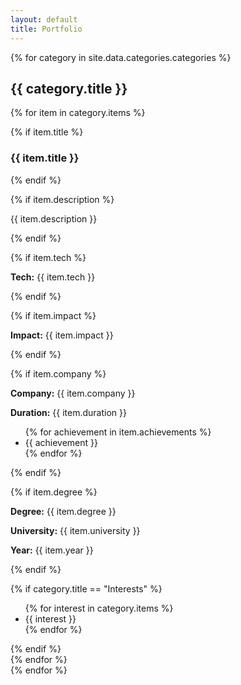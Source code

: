 ```yaml
---
layout: default
title: Portfolio
---
```


{% for category in site.data.categories.categories %}
<section id="{{ category.title | downcase }}">
<div class="category-card" style="border-left-color: {{ category.color }};">
<h2>{{ category.title }}</h2>

{% for item in category.items %}
<div class="tile">
{% if item.title %}
<h3>{{ item.title }}</h3>
{% endif %}

{% if item.description %}
<p>{{ item.description }}</p>
{% endif %}

{% if item.tech %}
<p><strong>Tech:</strong> {{ item.tech }}</p>
{% endif %}

{% if item.impact %}
<p><strong>Impact:</strong> {{ item.impact }}</p>
{% endif %}

{% if item.company %}
<p><strong>Company:</strong> {{ item.company }}</p>
<p><strong>Duration:</strong> {{ item.duration }}</p>
<ul>
{% for achievement in item.achievements %}
<li>{{ achievement }}</li>
{% endfor %}
</ul>
{% endif %}

{% if item.degree %}
<p><strong>Degree:</strong> {{ item.degree }}</p>
<p><strong>University:</strong> {{ item.university }}</p>
<p><strong>Year:</strong> {{ item.year }}</p>
{% endif %}

{% if category.title == "Interests" %}
<ul>
{% for interest in category.items %}
<li>{{ interest }}</li>
{% endfor %}
</ul>
{% endif %}
</div>
{% endfor %}
</div>
</section>
{% endfor %}
